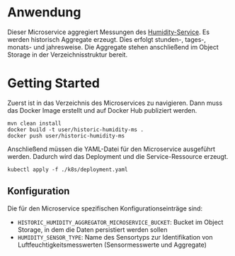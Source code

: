 # Anwendung
Dieser Microservice aggregiert Messungen des [Humidity-Service](../../raw-ms/humidity-service).
Es werden historisch Aggregate erzeugt. Dies erfolgt stunden-, tages-, monats- und jahresweise.
Die Aggregate stehen anschließend im Object Storage in der Verzeichnisstruktur bereit.

# Getting Started
Zuerst ist in das Verzeichnis des Microservices zu navigieren.
Dann muss das Docker Image erstellt und auf Docker Hub publiziert werden.
```
mvn clean install
docker build -t user/historic-humidity-ms .
docker push user/historic-humidity-ms
```
Anschließend müssen die YAML-Datei für den Microservice ausgeführt werden.
Dadurch wird das Deployment und die Service-Ressource erzeugt.
````
kubectl apply -f ./k8s/deployment.yaml
````

## Konfiguration
Die für den Microservice spezifischen Konfigurationseinträge sind:
* `HISTORIC_HUMIDITY_AGGREGATOR_MICROSERVICE_BUCKET`: Bucket im Object Storage, in dem die Daten persistiert werden sollen
* `HUMIDITY_SENSOR_TYPE`: Name des Sensortyps zur Identifikation von Luftfeuchtigkeitsmesswerten (Sensormesswerte und Aggregate)